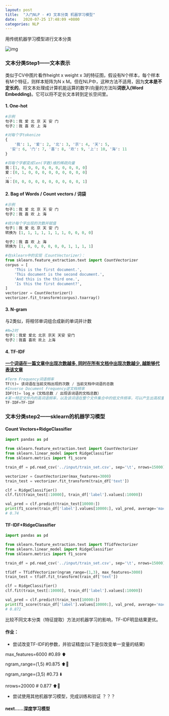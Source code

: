 ```yaml
---
layout: post
title:  "入门NLP - #3 文本分类 机器学习模型"
date:   2020-07-25 17:48:09 +0800
categories: NLP
---
```

用传统机器学习模型进行文本分类

![img](https://camo.githubusercontent.com/d8e9a12417a2a2a754a874af0ae163bb1bddbb0b/68747470733a2f2f696d672d626c6f672e6373646e696d672e636e2f32303230303731343230333232333235332e6a7067)

### 

### 文本分类Step1——文本表示

类似于CV中图片看作height x weight x 3的特征图，假设有N个样本，每个样本有M个特征，则样本矩阵为N x M。但在NLP中，这种方法不适用，因为**文本是不定长的**。将文本处理成计算机能运算的数字/向量的方法叫**词嵌入(Word Embedding)**。它可以将不定长文本转到定长空间里。



#### 1. One-hot

```python
#示例
句子1：我 爱 北 京 天 安 门
句子2：我 喜 欢 上 海

#对每个字tokenize
{
    '我': 1, '爱': 2, '北': 3, '京': 4, '天': 5,
  '安': 6, '门': 7, '喜': 8, '欢': 9, '上': 10, '海': 11
}

#将每个字都变成len(字数)维的稀疏向量
我：[1, 0, 0, 0, 0, 0, 0, 0, 0, 0, 0]
爱：[0, 1, 0, 0, 0, 0, 0, 0, 0, 0, 0]
...
海：[0, 0, 0, 0, 0, 0, 0, 0, 0, 0, 1]
```



#### 2. Bag  of Words / Count vectors / 词袋

```python
#示例
句子1：我 爱 北 京 天 安 门
句子2：我 喜 欢 上 海

#统计每个字出现的次数并赋值
句子1：我 爱 北 京 天 安 门
转换为 [1, 1, 1, 1, 1, 1, 1, 0, 0, 0, 0]

句子2：我 喜 欢 上 海
转换为 [1, 0, 0, 0, 0, 0, 0, 1, 1, 1, 1]

#在sklearn中的实现（CountVectorizer）：
from sklearn.feature_extraction.text import CountVectorizer
corpus = [
    'This is the first document.',
    'This document is the second document.',
    'And this is the third one.',
    'Is this the first document?',
]
vectorizer = CountVectorizer()
vectorizer.fit_transform(corpus).toarray()
```



#### 3. N-gram

与2类似，将相邻单词组合成新的单词并计数

```python
#N=2时
句子1：我爱 爱北 北京 京天 天安 安门
句子2：我喜 喜欢 欢上 上海
```



#### 4. TF-IDF

[**一个词语在一篇文章中出现次数越多, 同时在所有文档中出现次数越少, 越能够代表该文章**](https://zhuanlan.zhihu.com/p/97273457)

```python
#Term Frequency词语频率
TF(t)= 该词语在当前文档出现的次数 / 当前文档中词语的总数
#Inverse Document Frequency逆文档频率
IDF(t)= log_e（文档总数 / 出现该词语的文档总数）
#某一特定文件内的高词语频率，以及该词语在整个文件集合中的低文件频率，可以产生出高权重的TF-IDF。因此，TF-IDF倾向于过滤掉常见的词语，保留重要的词语，表达为
TF-IDF=TF·IDF
```



### 文本分类step2——sklearn的机器学习模型



#### Count Vectors+RidgeClassifier

```python
import pandas as pd

from sklearn.feature_extraction.text import CountVectorizer
from sklearn.linear_model import RidgeClassifier
from sklearn.metrics import f1_score

train_df = pd.read_csv('../input/train_set.csv', sep='\t', nrows=15000)

vectorizer = CountVectorizer(max_features=3000)
train_test = vectorizer.fit_transform(train_df['text'])

clf = RidgeClassifier()
clf.fit(train_test[:10000], train_df['label'].values[:10000])

val_pred = clf.predict(train_test[10000:])
print(f1_score(train_df['label'].values[10000:], val_pred, average='macro'))
# 0.74
```



#### TF-IDF+RidgeClassifier

```python
import pandas as pd

from sklearn.feature_extraction.text import TfidfVectorizer
from sklearn.linear_model import RidgeClassifier
from sklearn.metrics import f1_score

train_df = pd.read_csv('../input/train_set.csv', sep='\t', nrows=15000)

tfidf = TfidfVectorizer(ngram_range=(1,3), max_features=3000)
train_test = tfidf.fit_transform(train_df['text'])

clf = RidgeClassifier()
clf.fit(train_test[:10000], train_df['label'].values[:10000])

val_pred = clf.predict(train_test[10000:])
print(f1_score(train_df['label'].values[10000:], val_pred, average='macro'))
# 0.872
```

比较不同文本分类（特征提取）方法对机器学习的影响，TF-IDF明显结果更优。



#### 作业：

* 尝试改变TF-IDF的参数，并验证精度(以下是仅改变单一变量的结果)

max_features=6000 #0.89  ⬆️

ngram_range=(1,5)  #0.875 ⬆️🤏

ngram_range=(3,5)  #0.73 ⬇️

nrows=20000 # 0.877 ⬆️🤏

* 尝试使用其他机器学习模型，完成训练和验证
？？？



#### next……深度学习模型














